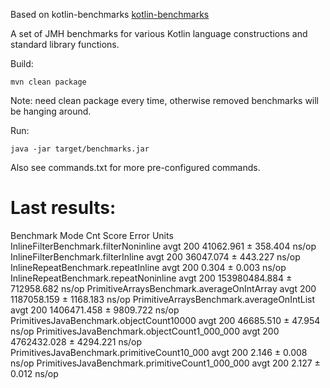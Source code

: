 Based on kotlin-benchmarks [kotlin-benchmarks](https://github.com/JetBrains/kotlin-benchmarks)

A set of JMH benchmarks for various Kotlin language constructions and standard library functions.

Build:
```
mvn clean package
```

Note: need clean package every time, otherwise removed benchmarks will be hanging around.

Run:
```
java -jar target/benchmarks.jar
```

Also see commands.txt for more pre-configured commands.

# Last results:

Benchmark                                        Mode  Cnt          Score        Error  Units
InlineFilterBenchmark.filterNoninline           avgt  200      41062.961 ±    358.404  ns/op
InlineFilterBenchmark.filterInline               avgt  200      36047.074 ±    443.227  ns/op
InlineRepeatBenchmark.repeatInline               avgt  200          0.304 ±      0.003  ns/op
InlineRepeatBenchmark.repeatNoninline            avgt  200  153980484.884 ± 712958.682  ns/op
PrimitiveArraysBenchmark.averageOnIntArray       avgt  200    1187058.159 ±   1168.183  ns/op
PrimitiveArraysBenchmark.averageOnIntList        avgt  200    1406471.458 ±   9809.722  ns/op
PrimitivesJavaBenchmark.objectCount10000         avgt  200      46685.510 ±     47.954  ns/op
PrimitivesJavaBenchmark.objectCount1_000_000     avgt  200    4762432.028 ±   4294.221  ns/op
PrimitivesJavaBenchmark.primitiveCount10_000     avgt  200          2.146 ±      0.008  ns/op
PrimitivesJavaBenchmark.primitiveCount1_000_000  avgt  200          2.127 ±      0.012  ns/op
